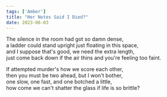 ```yaml
---
tags: ['Amber']
title: "Her Notes Said I Died?"
date: 2023-06-03
---
```


The silence in the room had got so damn dense,  
a ladder could stand upright just floating in this space,  
and I suppose that's good, we need the extra length,  
just come back down if the air thins and you're feeling too faint.

If attempted murder's how we score each other,  
then you must be two ahead, but I won't bother,  
one slow, one fast, and one botched a little,  
how come we can't shatter the glass if life is so brittle?
